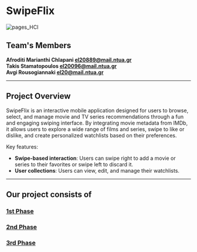 # SwipeFlix

![pages_HCI](https://github.com/user-attachments/assets/dba003f3-8915-466f-9e87-7cd650929a89)

## Team's Members

**Afroditi Marianthi Chlapani [el20889@mail.ntua.gr](https://github.com/ntua-el20889)**  
 **Takis Stamatopoulos [el20096@mail.ntua.gr](https://github.com/ntua-el20096)**   
**Avgi Rousogiannaki [el20@mail.ntua.gr](https://github.com/ntua-el20889)**  

---

## Project Overview

SwipeFlix is an interactive mobile application designed for users to browse, select, and manage movie and TV series recommendations through a fun and engaging swiping interface. By integrating movie metadata from IMDb, it allows users to explore a wide range of films and series, swipe to like or dislike, and create personalized watchlists based on their preferences.

Key features:
- **Swipe-based interaction**: Users can swipe right to add a movie or series to their favorites or swipe left to discard it.
- **User collections**: Users can view, edit, and manage their watchlists.

---

## Our project consists of

### [1st Phase](https://github.com/ntua-el20889/SwipeFlix/tree/main/Phase1)
### [2nd Phase](https://github.com/ntua-el20889/SwipeFlix/tree/main/Phase2)
### [3rd Phase](https://github.com/ntua-el20889/SwipeFlix/tree/main/Phase3)

